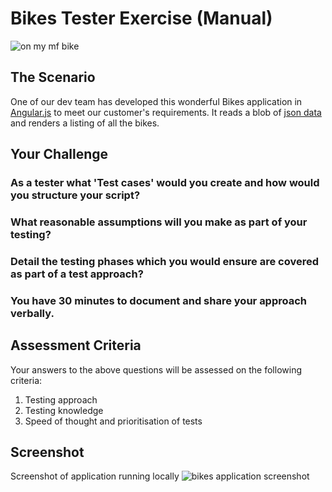 # Bikes Tester Exercise (Manual)

![on my mf bike](app/favicon.png)

## The Scenario

One of our dev team has developed this wonderful Bikes application in [Angular.js](https://angularjs.org/) to meet our customer's requirements.
It reads a blob of [json data](app/bikes.json) and renders a listing of all the bikes.

## Your Challenge

### As a tester what 'Test cases' would you create and how would you structure your script?

### What reasonable assumptions will you make as part of your testing?

### Detail the testing phases which you would ensure are covered as part of a test approach?

### You have 30 minutes to document and share your approach verbally.

## Assessment Criteria

Your answers to the above questions will be assessed on the following criteria:

1. Testing approach
2. Testing knowledge
3. Speed of thought and prioritisation of tests

## Screenshot

Screenshot of application running locally
![bikes application screenshot](https://raw.githubusercontent.com/jujhars13/test-testers/master/screenshot.png)
